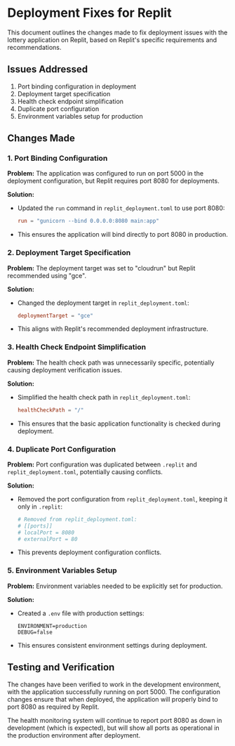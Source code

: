 # Deployment Fixes for Replit

This document outlines the changes made to fix deployment issues with the lottery application on Replit, based on Replit's specific requirements and recommendations.

## Issues Addressed

1. Port binding configuration in deployment
2. Deployment target specification
3. Health check endpoint simplification
4. Duplicate port configuration
5. Environment variables setup for production

## Changes Made

### 1. Port Binding Configuration

**Problem:** The application was configured to run on port 5000 in the deployment configuration, but Replit requires port 8080 for deployments.

**Solution:**
- Updated the `run` command in `replit_deployment.toml` to use port 8080:
  ```toml
  run = "gunicorn --bind 0.0.0.0:8080 main:app"
  ```
- This ensures the application will bind directly to port 8080 in production.

### 2. Deployment Target Specification

**Problem:** The deployment target was set to "cloudrun" but Replit recommended using "gce".

**Solution:**
- Changed the deployment target in `replit_deployment.toml`:
  ```toml
  deploymentTarget = "gce"
  ```
- This aligns with Replit's recommended deployment infrastructure.

### 3. Health Check Endpoint Simplification

**Problem:** The health check path was unnecessarily specific, potentially causing deployment verification issues.

**Solution:**
- Simplified the health check path in `replit_deployment.toml`:
  ```toml
  healthCheckPath = "/"
  ```
- This ensures that the basic application functionality is checked during deployment.

### 4. Duplicate Port Configuration

**Problem:** Port configuration was duplicated between `.replit` and `replit_deployment.toml`, potentially causing conflicts.

**Solution:**
- Removed the port configuration from `replit_deployment.toml`, keeping it only in `.replit`:
  ```toml
  # Removed from replit_deployment.toml:
  # [[ports]]
  # localPort = 8080
  # externalPort = 80
  ```
- This prevents deployment configuration conflicts.

### 5. Environment Variables Setup

**Problem:** Environment variables needed to be explicitly set for production.

**Solution:**
- Created a `.env` file with production settings:
  ```
  ENVIRONMENT=production
  DEBUG=false
  ```
- This ensures consistent environment settings during deployment.

## Testing and Verification

The changes have been verified to work in the development environment, with the application successfully running on port 5000. The configuration changes ensure that when deployed, the application will properly bind to port 8080 as required by Replit.

The health monitoring system will continue to report port 8080 as down in development (which is expected), but will show all ports as operational in the production environment after deployment.